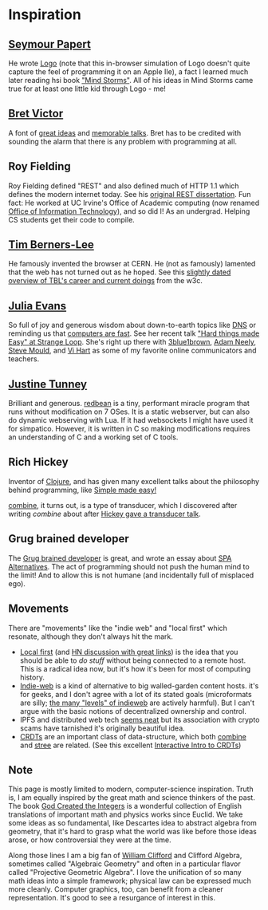 # Inspiration



## [Seymour Papert](https://en.wikipedia.org/wiki/Seymour_Papert)
He wrote [Logo](https://www.calormen.com/jslogo/) (note that this in-browser simulation of Logo doesn't quite capture the feel of programming it on an Apple IIe), a fact I learned much later reading hsi book ["Mind Storms"](http://worrydream.com/refs/Papert%20-%20Mindstorms%201st%20ed.pdf).
All of his ideas in Mind Storms came true for at least one little kid through Logo - me!

## [Bret Victor](http://worrydream.com/)
A font of [great ideas](http://worrydream.com/LearnableProgramming/) and [memorable talks](https://www.youtube.com/watch?v=PUv66718DII).
Bret has to be credited with sounding the alarm that there is any problem with programming at all.


## Roy Fielding
Roy Fielding defined "REST" and also defined much of HTTP 1.1 which defines the modern internet today.
See his [original REST dissertation](https://ics.uci.edu/~fielding/pubs/dissertation/rest_arch_style.htm).
Fun fact: He worked at UC Irvine's Office of Academic computing (now renamed [Office of Information Technology](https://www.oit.uci.edu/org/)), and so did I!
As an undergrad. Helping CS students get their code to compile.

## [Tim Berners-Lee](https://www.w3.org/People/Berners-Lee/)
He famously invented the browser at CERN.
He (not as famously) lamented that the web has not turned out as he hoped.
See this [slightly dated overview of TBL's career and current doings](https://www.w3.org/People/Berners-Lee/) from the w3c.

## [Julia Evans](https://jvns.ca/)
So full of joy and generous wisdom about down-to-earth topics like [DNS](https://jvns.ca/projects/#messwithdns)
or reminding us that [computers are fast](https://computers-are-fast.github.io/).
See her recent talk ["Hard things made Easy" at Strange Loop](https://www.youtube.com/watch?v=30YWsGDr8mA).
She's right up there with
[3blue1brown](https://www.3blue1brown.com/),
[Adam Neely](https://www.adamneely.com/),
[Steve Mould](https://stevemould.com/), and
[Vi Hart](https://www.youtube.com/user/Vihart)
as some of my favorite online communicators and teachers.

## [Justine Tunney](https://justine.lol/)
Brilliant and generous. [redbean](https://redbean.dev/) is a tiny, performant miracle program that runs without modification on 7 OSes.
It is a static webserver, but can also do dynamic webserving with Lua.
If it had websockets I might have used it for simpatico.
However, it is written in C so making modifications requires an understanding of C and a working set of C tools.

## Rich Hickey
Inventor of [Clojure](https://clojure.org/), and has given many excellent talks about the philosophy behind programming, like [Simple made easy!](https://www.youtube.com/watch?v=SxdOUGdseq4)

[combine](combine2.md), it turns out, is a type of transducer, which I discovered after writing *combine* about after [Hickey gave a transducer talk](https://www.youtube.com/watch?v=4KqUvG8HPYo).

## Grug brained developer
The [Grug brained developer](https://grugbrain.dev/) is great, and wrote an essay about
[SPA Alternatives](https://htmx.org/essays/spa-alternative/).
The act of programming should not push the human mind to the limit!
And to allow this is not humane (and incidentally full of misplaced ego).

## Movements
There are "movements" like the "indie web" and "local first" which resonate, although they don't always hit the mark.
  - [Local first](https://www.inkandswitch.com/local-first/) (and [HN discussion with great links](https://news.ycombinator.com/item?id=37743517))
is the idea that you should be able to *do stuff* without being connected to a remote host. This is a radical idea now, but it's how it's been for most of computing history.
  - [Indie-web](https://indieweb.org/) is a kind of alternative to big walled-garden content hosts. it's for geeks, and I don't agree with a lot of its stated goals (microformats are silly; [the many "levels" of indieweb](https://indieweb.org/IndieMark) are actively harmful). But I can't argue with the basic notions of decentralized ownership and control.
  - IPFS and distributed web tech [seems neat](https://decrypt.co/resources/how-to-use-ipfs-the-backbone-of-web3) but its association with crypto scams have tarnished it's originally beautiful idea.
  - [CRDTs](https://en.wikipedia.org/wiki/Conflict-free_replicated_data_type) are an important class of data-structure, which both [combine](combine2.md) and [stree](stree3.md) are related. (See this excellent [Interactive Intro to CRDTs](https://jakelazaroff.com/words/an-interactive-intro-to-crdts/))

## Note

This page is mostly limited to modern, computer-science inspiration.
Truth is, I am equally inspired by the great math and science thinkers of the past.
The book [God Created the Integers](https://en.wikipedia.org/wiki/God_Created_the_Integers) is a wonderful collection of English translations of important math and physics works since Euclid.
We take some ideas as so fundamental, like Descartes idea to abstract algebra from geometry, that it's hard to grasp what the world was like before those ideas arose, or how controversial they were at the time.

Along those lines I am a big fan of [William Clifford](https://en.wikipedia.org/wiki/William_Kingdon_Clifford) and Clifford Algebra, sometimes called "Algebraic Geometry" and often in a particular flavor called "Projective Geometric Algebra".
I love the unification of so many math ideas into a simple framework; physical law can be expressed much more cleanly.
Computer graphics, too, can benefit from a cleaner representation. It's good to see a resurgance of interest in this.
